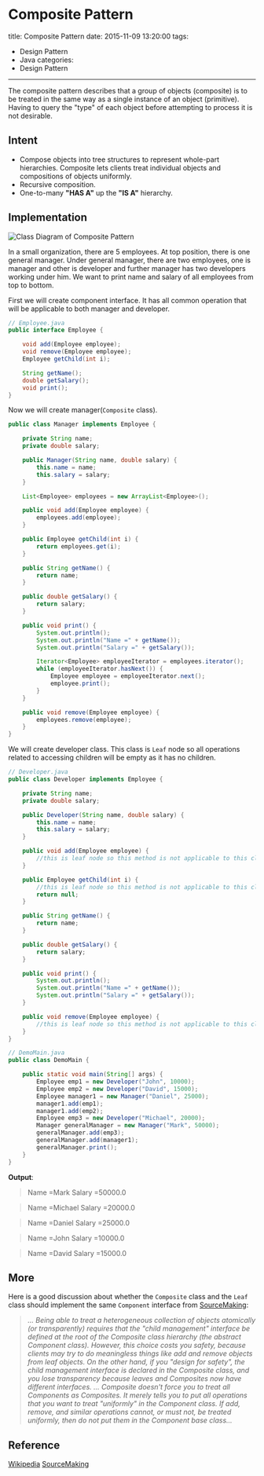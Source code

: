 # Composite Pattern
title:  Composite Pattern
date: 2015-11-09 13:20:00
tags:
- Design Pattern
- Java
categories:
- Design Pattern

---

The composite pattern describes that a group of objects (composite) is to be treated in the same way as a single instance of an object (primitive). Having to query the "type" of each object before attempting to process it is not desirable.
<!--more-->

## Intent
- Compose objects into tree structures to represent whole-part hierarchies. Composite lets clients treat individual objects and compositions of objects uniformly.
- Recursive composition.
- One-to-many **"HAS A"** up the **"IS A"** hierarchy.

## Implementation
![Class Diagram of Composite Pattern](http://i.imgur.com/25GqcXi.png)

In a small organization, there are 5 employees. At top position, there is one general manager. Under general manager, there are two employees, one is manager and other is developer and further manager has two developers working under him. We want to print name and salary of all employees from top to bottom.

First we will create component interface. It has all common operation that will be applicable to both manager and developer.
``` java
// Employee.java
public interface Employee {

    void add(Employee employee);
    void remove(Employee employee);
    Employee getChild(int i);

    String getName();
    double getSalary();
    void print();
}
```
Now we will create manager(`Composite` class).
``` java
public class Manager implements Employee {

    private String name;
    private double salary;

    public Manager(String name, double salary) {
        this.name = name;
        this.salary = salary;
    }

    List<Employee> employees = new ArrayList<Employee>();

    public void add(Employee employee) {
        employees.add(employee);
    }

    public Employee getChild(int i) {
        return employees.get(i);
    }

    public String getName() {
        return name;
    }

    public double getSalary() {
        return salary;
    }

    public void print() {
        System.out.println();
        System.out.println("Name =" + getName());
        System.out.println("Salary =" + getSalary());

        Iterator<Employee> employeeIterator = employees.iterator();
        while (employeeIterator.hasNext()) {
            Employee employee = employeeIterator.next();
            employee.print();
        }
    }

    public void remove(Employee employee) {
        employees.remove(employee);
    }
}
```
We will create developer class. This class is `Leaf` node so all operations related to accessing children will be empty as it has no children.
``` java
// Developer.java
public class Developer implements Employee {

    private String name;
    private double salary;

    public Developer(String name, double salary) {
        this.name = name;
        this.salary = salary;
    }

    public void add(Employee employee) {
        //this is leaf node so this method is not applicable to this class.
    }

    public Employee getChild(int i) {
        //this is leaf node so this method is not applicable to this class.
        return null;
    }

    public String getName() {
        return name;
    }

    public double getSalary() {
        return salary;
    }

    public void print() {
        System.out.println();
        System.out.println("Name =" + getName());
        System.out.println("Salary =" + getSalary());
    }

    public void remove(Employee employee) {
        //this is leaf node so this method is not applicable to this class.
    }
}
```
``` java
// DemoMain.java
public class DemoMain {

    public static void main(String[] args) {
        Employee emp1 = new Developer("John", 10000);
        Employee emp2 = new Developer("David", 15000);
        Employee manager1 = new Manager("Daniel", 25000);
        manager1.add(emp1);
        manager1.add(emp2);
        Employee emp3 = new Developer("Michael", 20000);
        Manager generalManager = new Manager("Mark", 50000);
        generalManager.add(emp3);
        generalManager.add(manager1);
        generalManager.print();
    }
}
```
**Output**:
>Name =Mark
Salary =50000.0

>Name =Michael
Salary =20000.0

>Name =Daniel
Salary =25000.0

>Name =John
Salary =10000.0

>Name =David
Salary =15000.0

## More
Here is a good discussion about whether the `Composite` class and the `Leaf` class should implement the same `Component` interface from [SourceMaking](https://sourcemaking.com/design_patterns/composite):

>*... Being able to treat a heterogeneous collection of objects atomically (or transparently) requires that the "child management" interface be defined at the root of the Composite class hierarchy (the abstract Component class). However, this choice costs you safety, because clients may try to do meaningless things like add and remove objects from leaf objects. On the other hand, if you "design for safety", the child management interface is declared in the Composite class, and you lose transparency because leaves and Composites now have different interfaces. ... Composite doesn't force you to treat all Components as Composites. It merely tells you to put all operations that you want to treat "uniformly" in the Component class. If add, remove, and similar operations cannot, or must not, be treated uniformly, then do not put them in the Component base class...*

## Reference
[Wikipedia](https://en.wikipedia.org/wiki/Composite_pattern)
[SourceMaking](https://sourcemaking.com/design_patterns/composite)